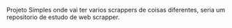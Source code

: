 Projeto Simples onde vai ter varios scrappers de coisas diferentes, seria um repositorio de estudo de web scrapper.
